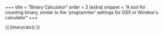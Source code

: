 +++
title = "Binary Calculator"
order = 2
[extra]
snippet = "A tool for counting binary, similar to the 'programmer' settings for OSX or Window's calculator"
+++

{{ binarycalc() }}